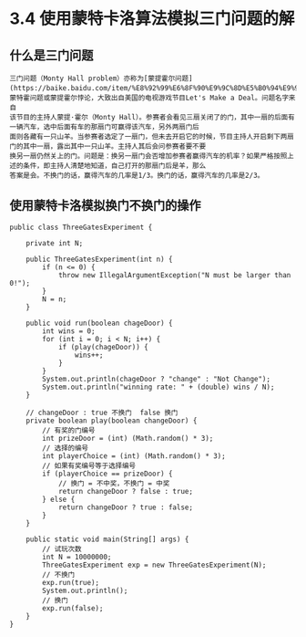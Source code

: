 # 3.4 使用蒙特卡洛算法模拟三门问题的解

## 什么是三门问题

    三门问题（Monty Hall problem）亦称为[蒙提霍尔问题](https://baike.baidu.com/item/%E8%92%99%E6%8F%90%E9%9C%8D%E5%B0%94%E9%97%AE%E9%A2%98/10946045)、蒙特霍问题或蒙提霍尔悖论，大致出自美国的电视游戏节目Let's Make a Deal。问题名字来自
    该节目的主持人蒙提·霍尔（Monty Hall）。参赛者会看见三扇关闭了的门，其中一扇的后面有一辆汽车，选中后面有车的那扇门可赢得该汽车，另外两扇门后
    面则各藏有一只山羊。当参赛者选定了一扇门，但未去开启它的时候，节目主持人开启剩下两扇门的其中一扇，露出其中一只山羊。主持人其后会问参赛者要不要
    换另一扇仍然关上的门。问题是：换另一扇门会否增加参赛者赢得汽车的机率？如果严格按照上述的条件，即主持人清楚地知道，自己打开的那扇门后是羊，那么
    答案是会。不换门的话，赢得汽车的几率是1/3。换门的话，赢得汽车的几率是2/3。
    
## 使用蒙特卡洛模拟换门不换门的操作

    public class ThreeGatesExperiment {
    
        private int N;
    
        public ThreeGatesExperiment(int n) {
            if (n <= 0) {
                throw new IllegalArgumentException("N must be larger than 0!");
            }
            N = n;
        }
    
        public void run(boolean chageDoor) {
            int wins = 0;
            for (int i = 0; i < N; i++) {
                if (play(chageDoor)) {
                    wins++;
                }
            }
            System.out.println(chageDoor ? "change" : "Not Change");
            System.out.println("winning rate: " + (double) wins / N);
        }
    
        // changeDoor : true 不换门  false 换门
        private boolean play(boolean changeDoor) {
            // 有奖的门编号
            int prizeDoor = (int) (Math.random() * 3);
            // 选择的编号
            int playerChoice = (int) (Math.random() * 3);
            // 如果有奖编号等于选择编号
            if (playerChoice == prizeDoor) {
                // 换门 = 不中奖，不换门 = 中奖
                return changeDoor ? false : true;
            } else {
                return changeDoor ? true : false;
            }
        }
    
        public static void main(String[] args) {
            // 试玩次数
            int N = 10000000;
            ThreeGatesExperiment exp = new ThreeGatesExperiment(N);
            // 不换门
            exp.run(true);
            System.out.println();
            // 换门
            exp.run(false);
        }
    }
